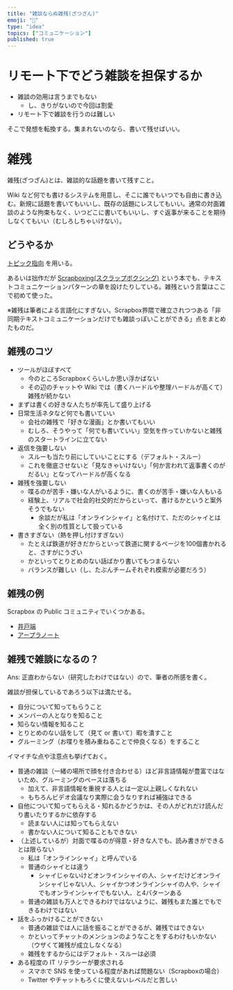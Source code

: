 ```yaml
---
title: "雑談ならぬ雑残(ざつざん)"
emoji: "📝"
type: "idea"
topics: ["コミュニケーション"]
published: true
---
```


# リモート下でどう雑談を担保するか
- 雑談の効用は言うまでもない
    - し、きりがないので今回は割愛
- リモート下で雑談を行うのは難しい

そこで発想を転換する。集まれないのなら、書いて残せばいい。

# 雑残
雑残(ざつざん)とは、雑談的な話題を書いて残すこと。

Wiki など何でも書けるシステムを用意し、そこに誰でもいつでも自由に書き込む。新規に話題を書いてもいいし、既存の話題にレスしてもいい。通常の対面雑談のような拘束もなく、いつどこに書いてもいいし、すぐ返事が来ることを期待しなくてもいい（むしろしちゃいけない）。

## どうやるか
[トピック指向](2022-06-15-topic-oriented) を用いる。

あるいは拙作だが [Scrapboxing(スクラップボクシング)](https://www.amazon.co.jp/gp/product/B09YLFQZ29) という本でも、テキストコミュニケーションパターンの章を設けたりしている。雑残という言葉はここで初めて使った。

※雑残は筆者による言語化にすぎない。Scrapbox界隈で確立されつつある「非同期テキストコミュニケーションだけでも雑談っぽいことができる」点をまとめたものだ。

## 雑残のコツ
- ツールがほぼすべて
    - 今のところScrapboxくらいしか思い浮かばない
    - その辺のチャットや Wiki では（書くハードルや整理ハードルが高くて）雑残が続かない
- まずは書くの好きな人たちが率先して盛り上げる
- 日常生活ネタなど何でも書いていい
    - 会社の雑残で「好きな漫画」とか書いてもいい
    - むしろ、そうやって「何でも書いていい」空気を作っていかないと雑残のスタートラインに立てない
- 返信を強要しない
    - スルーも当たり前にしていいことにする（デフォルト・スルー）
    - これを徹底させないと「見なきゃいけない」「何か言われて返事書くのがだるい」となってハードルが高くなる
- 雑残を強要しない
    - 喋るのが苦手・嫌いな人がいるように、書くのが苦手・嫌いな人もいる
    - 経験上、リアルで社会的社交的だからといって、書けるかというと案外そうでもない
        - 余談だが私は「オンラインシャイ」と名付けて、ただのシャイとは全く別の性質として扱っている
- 書きすぎない（熱を押し付けすぎない）
    - たとえば鉄道が好きだからといって鉄道に関するページを100個書かれると、さすがにうざい
    - かといってとりとめのない話ばかり書いてもつまらない
    - バランスが難しい（し、たぶんチームそれぞれ模索が必要だろう）

## 雑残の例
Scrapbox の Public コミュニティでいくつかある。

- [井戸端](https://scrapbox.io/villagepump/)
- [アープラノート](https://scrapbox.io/arpla/)

## 雑残で雑談になるの？
Ans: 正直わからない（研究したわけではない）ので、筆者の所感を書く。

雑談が担保しているであろう以下は満たせる。

- 自分について知ってもらうこと
- メンバーの人となりを知ること
- 知らない情報を知ること
- とりとめのない話をして（見て or 書いて）暇を潰すこと
- グルーミング（お喋りを積み重ねることで仲良くなる）をすること

イマイチな点や注意点も挙げておく。

- 普通の雑談（一緒の場所で顔を付き合わせる）ほど非言語情報が豊富ではないため、グルーミングのペースは落ちる
    - 加えて、非言語情報を重視する人とは一定以上親しくなれない
    - もちろんビデオ会議なり実際に会うなりすれば補強はできる
- 自他について知ってもらえる・知れるかどうかは、その人がどれだけ読んだり書いたりするかに依存する
    - 読まない人には知ってもらえない
    - 書かない人について知ることもできない
- （上述しているが）対面で喋るのが得意・好きな人でも、読み書きができるとは限らない
    - 私は「オンラインシャイ」と呼んでいる
    - 普通のシャイとは違う
        - シャイじゃないけどオンラインシャイの人、シャイだけどオンラインシャイじゃない人、シャイかつオンラインシャイの人や、シャイでもオンラインシャイでもない人、と4パターンある
    - 普通の雑談も万人とできるわけではないように、雑残もまた誰とでもできるわけではない
- 話をふっかけることができない
    - 普通の雑談では人に話を振ることができるが、雑残ではできない
    - かといってチャットのメンションのようなことをするわけもいかない（ウザくて雑残が成立しなくなる）
    - 雑残をするからにはデフォルト・スルーは必須
- ある程度の IT リテラシーが要求される
    - スマホで SNS を使っている程度があれば問題ない（Scrapboxの場合）
    - Twitter やチャットもろくに使えないレベルだと苦しい
